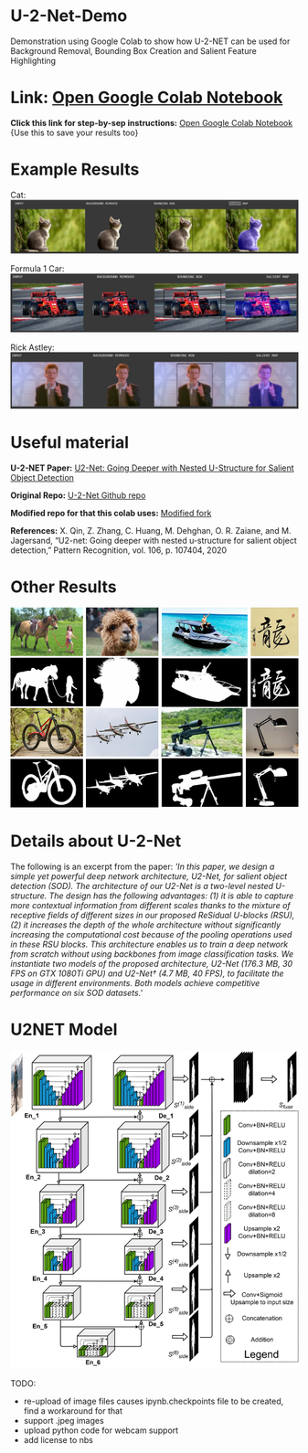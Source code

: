 # U-2-Net-Demo
Demonstration using Google Colab to show how U-2-NET can be used for Background Removal, Bounding Box Creation and Salient Feature Highlighting

# Link: [Open Google Colab Notebook](https://colab.research.google.com/drive/13vZIe8sI1IjC9IoAAFH84tHiaKwK4xzV?usp=sharing)

**Click this link for step-by-sep instructions:** [Open Google Colab Notebook](https://colab.research.google.com/drive/13vZIe8sI1IjC9IoAAFH84tHiaKwK4xzV?usp=sharing) {Use this to save your results too}

# Example Results

Cat:
![](U_2_NETP_Results1.jpg)

Formula 1 Car:
![](U_2_NETP_Results2.jpg)

Rick Astley:
![](U_2_NETP_Results3.jpg)

# Useful material

**U-2-NET Paper:** [U2-Net: Going Deeper with Nested U-Structure for Salient Object Detection](https://arxiv.org/abs/2005.09007)

**Original Repo:** [U-2-Net Github repo](https://github.com/vaibhavmit074/U-2-Net-Demo)

**Modified repo for that this colab uses:** [Modified fork](https://github.com/vaibhavmit074/U-2-Net-Demo)

**References:** X. Qin, Z. Zhang, C. Huang, M. Dehghan, O. R. Zaiane, and M. Jagersand, “U2-net: Going deeper with nested u-structure for salient object
detection,” Pattern Recognition, vol. 106, p. 107404, 2020

# Other Results

![](u2netexamples.png)


# Details about U-2-Net
The following is an excerpt from the paper:
*'In this paper, we design a simple yet powerful deep network architecture, U2-Net, for salient object detection (SOD). The architecture of our U2-Net is a two-level nested U-structure. The design has the following advantages: (1) it is able to capture more contextual information from different scales thanks to the mixture of receptive fields of different sizes in our proposed ReSidual U-blocks (RSU), (2) it increases the depth of the whole architecture without significantly increasing the computational cost because of the pooling operations used in these RSU blocks. This architecture enables us to train a deep network from scratch without using backbones from image classification tasks. We instantiate two models of the proposed architecture, U2-Net (176.3 MB, 30 FPS on GTX 1080Ti GPU) and U2-Net† (4.7 MB, 40 FPS), to facilitate the usage in different environments. Both models achieve competitive performance on six SOD datasets.'*

# U2NET Model

![](U2NETPRmodel.png)

TODO:
- re-upload of image files causes ipynb.checkpoints file to be created, find a workaround for that
- support .jpeg images
- upload python code for webcam support
- add license to nbs

